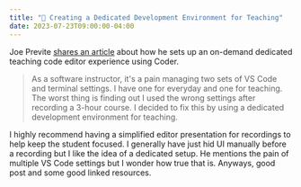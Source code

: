 ```yaml
---
title: "🔗 Creating a Dedicated Development Environment for Teaching"
date: 2023-07-23T09:00:00-04:00
---
```


Joe Previte [shares an article](https://coder.com/blog/dedicated-development-environment-for-teaching) about how he sets up an on-demand dedicated teaching code editor experience using Coder.

> As a software instructor, it's a pain managing two sets of VS Code and terminal settings. I have one for everyday and one for teaching. The worst thing is finding out I used the wrong settings after recording a 3-hour course. I decided to fix this by using a dedicated development environment for teaching.

I highly recommend having a simplified editor presentation for recordings to help keep the student focused. I generally have just hid UI manually before a recording but I like the idea of a dedicated setup. He mentions the pain of multiple VS Code settings but I wonder how true that is. Anyways, good post and some good linked resources.
